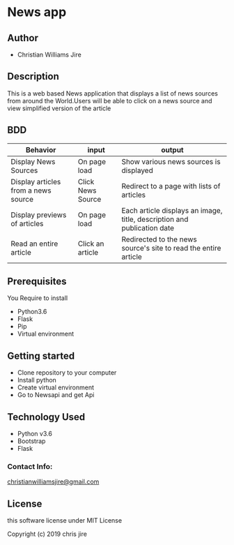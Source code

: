 # News app

## Author 

* Christian Williams Jire

## Description

This is a web based News application that displays a list of news sources from around the World.Users will be able to click on a news source and view simplified version of the article

## BDD

| Behavior| input | output |
| -------- | -------- | -------- |
| Display News Sources   | On page load | Show various news sources is displayed |
| Display articles from a news source | Click News Source | Redirect to a page with lists of articles |
| Display previews of articles | On page load | Each article displays an image, title, description and publication date |
| Read an entire article | Click an article | Redirected to the news source's site to read the entire article |

## Prerequisites

You Require to install

* Python3.6
* Flask
* Pip
* Virtual environment

## Getting started

* Clone repository to your computer
* Install python
* Create virtual environment
* Go to Newsapi and get Api

## Technology Used

* Python v3.6
* Bootstrap
* Flask

### Contact Info:

christianwilliamsjire@gmail.com

## License

this software license under MIT License

Copyright (c) 2019 chris jire

